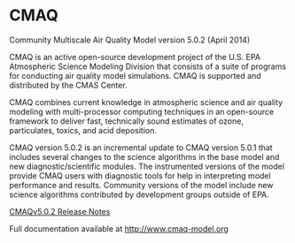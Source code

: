 CMAQ
====

Community Multiscale Air Quality Model version 5.0.2 (April 2014)

CMAQ is an active open-source development project of the U.S. EPA Atmospheric Science Modeling Division that consists of a suite of programs for conducting air quality model simulations. CMAQ is supported and distributed by the CMAS Center.

CMAQ combines current knowledge in atmospheric science and air quality modeling with multi-processor computing techniques in an open-source framework to deliver fast, technically sound estimates of ozone, particulates, toxics, and acid deposition.

CMAQ version 5.0.2 is an incremental update to CMAQ version 5.0.1 that includes several changes to the science algorithms in the base model and new diagnostic/scientific modules. The instrumented versions of the model provide CMAQ users with diagnostic tools for help in interpreting model performance and results. Community versions of the model include new science algorithms contributed by development groups outside of EPA.

[CMAQv5.0.2 Release Notes](https://www.airqualitymodeling.org/index.php/CMAQ_version_5.0.2_(April_2014_release)_Technical_Documentation)

Full documentation available at http://www.cmaq-model.org

